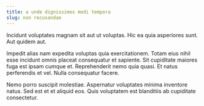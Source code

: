 ```yaml
---
title: a unde dignissimos modi tempora
slug: non recusandae
---
```


Incidunt voluptates magnam sit aut ut voluptas. Hic ea quia asperiores sunt. Aut quidem aut.

Impedit alias nam expedita voluptas quia exercitationem. Totam eius nihil esse incidunt omnis placeat consequatur et sapiente. Sit cupiditate maiores fuga est ipsam cumque et. Reprehenderit nemo quia quasi. Et natus perferendis et vel. Nulla consequatur facere.

Nemo porro suscipit molestiae. Aspernatur voluptates minima inventore natus. Sed est et et aliquid eos. Quis voluptatem est blanditiis ab cupiditate consectetur.
